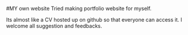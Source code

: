 #MY own website
Tried making portfolio website for myself.

Its almost like a CV hosted up on github so that everyone can access it. 
I welcome all suggestion and feedbacks.
